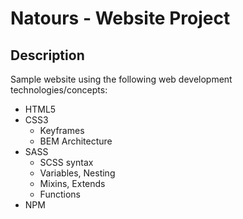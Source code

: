 # Natours - Website Project

## Description

Sample website using the following web development technologies/concepts:
* HTML5
* CSS3
  * Keyframes
  * BEM Architecture
* SASS
  * SCSS syntax
  * Variables, Nesting
  * Mixins, Extends
  * Functions
* NPM